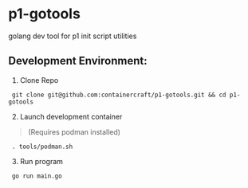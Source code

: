 # p1-gotools
golang dev tool for p1 init script utilities

## Development Environment:
  1. Clone Repo
```
 git clone git@github.com:containercraft/p1-gotools.git && cd p1-gotools    
```
  2. Launch development container
>   (Requires podman installed)
```
 . tools/podman.sh
```
  3. Run program
```
 go run main.go
```
